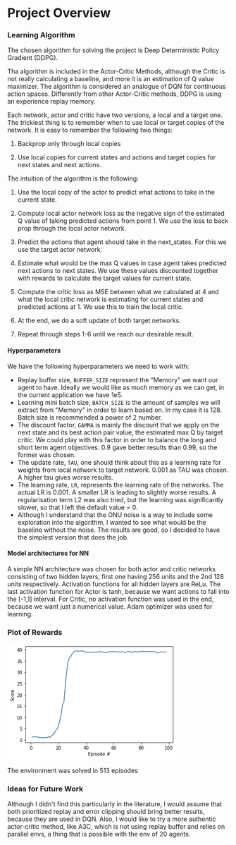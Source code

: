 # Project Overview

### Learning Algorithm

The chosen algorithm for solving the project is Deep Deterministic Policy Gradient (DDPG).

Tha algorithm is included in the Actor-Critic Methods, although the Critic is not really calculating a baseline, and more it is an estimation of Q value maximizer.
The algorithm is considered an analogue of DQN for continuous action spaces.
Differently from other Actor-Critic methods, DDPG is using an experience replay memory. 

Each network, actor and critic have two versions, a local and a target one. 
The trickiest thing is to remember when to use local or target copies of the network.
It is easy to remember the following two things: 

1. Backprop only through local copies  

2. Use local copies for current states and actions and target copies for next states and next actions.


The intuition of the algorithm is the following:

1. Use the local copy of the actor to predict what actions to take in the current state.

2. Compute local actor network loss as the negative sign of the estimated Q value of taking predicted actions from point 1. We use the loss to back prop through the local actor network.

3. Predict the actions that agent should take in the next_states. For this we use the target actor network. 

4. Estimate what would be the max Q values in case agent takes predicted next actions to next states. 
We use these values discounted together with rewards to calculate the target values for current state.

5. Compute the critic loss as MSE between what we calculated at 4 and what the local critic network is estimating for current states and predicted actions at 1.
We use this to train the local critic.

6. At the end, we do a soft update of both target networks.

7. Repeat through steps 1-6 until we reach our desirable result.

#### Hyperparameters

We have the following hyperparameters we need to work with:
* Replay buffer size, `BUFFER_SIZE` represent the "Memory" we want our agent to have. Ideally we would like as much memory as we can get, in the current application we have 1e5. 
* Learning mini batch size, `BATCH_SIZE` is the amount of samples we will extract from "Memory" in order to learn based on. In my case it is 128. Batch size is recommended a power of 2 number.
* The discount factor, `GAMMA` is mainly the discount that we apply on the next state and its best action pair value, the estimated max Q by target critic. We could play with this factor in order to balance the long and short term agent objectives. 0.9 gave better results than 0.99, so the former was chosen.
* The update rate, `TAU`, one should think about this as a learning rate for weights from local network to target network. 0.001 as TAU was chosen. A higher tau gives worse results.
* The learning rate, `LR`, represents the learning rate of the networks. The actual LR is 0.001. A smaller LR is leading to slightly worse results. A regularisation term L2 was also tried, but the learning was significantly slower, so that I left the default value = 0.
* Although I understand that the ONU noise is a way to include some exploration into the algorithm, I wanted to see what would be the baseline without the noise. The results are good, so I decided to have the simplest version that does the job.


#### Model architectures for NN
A simple NN architecture was chosen for both actor and critic networks consisting of two hidden layers, first one having 256 units and the 2nd 128 units respectively.
Activation functions for all hidden layers are ReLu. The last activation function for Actor is tanh, because we want actions to fall into the [-1,1] interval. For Critic, no activation function was used in the end, because we want just a numerical value.
Adam optimizer was used for learning.


### Plot of Rewards

![RewardsPlot](results.png) 

The environment was solved in 513 episodes

### Ideas for Future Work
Although I didn't find this particularly in the literature, I would assume that both prioritized replay and  error clipping should bring better results, because they are used in DQN.
Also, I would like to try a more authentic actor-critic method, like A3C, which is not using replay buffer and relies on parallel envs, a thing that is possible with the env of 20 agents.


